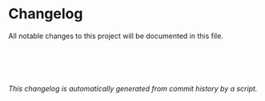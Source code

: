 # Changelog

All notable changes to this project will be documented in this file.  
&nbsp;


&nbsp;
---
*This changelog is automatically generated from commit history by a script.*
